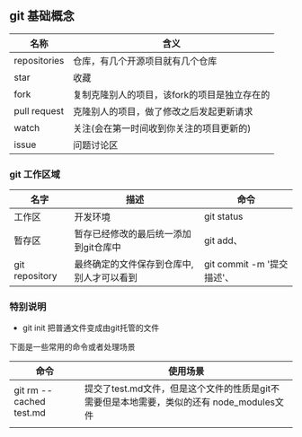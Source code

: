 ## git 基础概念
| 名称 | 含义 |
| --- | --- |
| repositories| 仓库，有几个开源项目就有几个仓库|
| star| 收藏|
| fork | 复制克隆别人的项目，该fork的项目是独立存在的|
| pull request | 克隆别人的项目，做了修改之后发起更新请求|
| watch | 关注(会在第一时间收到你关注的项目更新的)|
| issue | 问题讨论区|

### git 工作区域

| 名字   | 描述     | 命令|
| ------ | -------- |----|
| 工作区 | 开发环境 | git status|
| 暂存区 |   暂存已经修改的最后统一添加到git仓库中       | git add、  |
| git repository |   最终确定的文件保存到仓库中,别人才可以看到       |git commit -m '提交描述'、 |

### 特别说明

* git init 把普通文件变成由git托管的文件

下面是一些常用的命令或者处理场景

| 命令                    | 使用场景                                                     |
| ----------------------- | ------------------------------------------------------------ |
| git rm --cached test.md | 提交了test.md文件，但是这个文件的性质是git不需要但是本地需要，类似的还有 node_modules文件 |
|                         |                                                              |

 